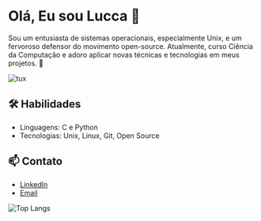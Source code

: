 # Olá, Eu sou Lucca 👋

Sou um entusiasta de sistemas operacionais, especialmente Unix, e um fervoroso defensor do movimento open-source. Atualmente, curso Ciência da Computação e adoro aplicar novas técnicas e tecnologias em meus projetos. 🚀

![tux](https://media.tenor.com/S61VCO73mOAAAAAj/linux-tux.gif)
## 🛠️ Habilidades
- Linguagens: C e Python
- Tecnologias: Unix, Linux, Git, Open Source

## 📫 Contato
- [LinkedIn](https://www.linkedin.com/in/ribeiro-boll/)
- [Email](mailto:luccajetx@gmail.com)

![Top Langs](https://github-readme-stats.vercel.app/api/top-langs/?username=ribeiro-boll&layout=compact&theme=dark)
